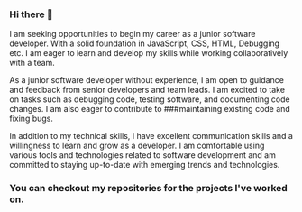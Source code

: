### Hi there 👋


I am seeking opportunities to begin my career as a junior software developer. With a solid foundation in JavaScript, CSS, HTML, Debugging etc. I am eager to learn and develop my skills while working collaboratively with a team.

As a junior software developer without experience, I am open to guidance and feedback from senior developers and team leads. I am excited to take on tasks such as debugging code, testing software, and documenting code changes. I am also eager to contribute to ###maintaining existing code and fixing bugs.

In addition to my technical skills, I have excellent communication skills and a willingness to learn and grow as a developer. I am comfortable using various tools and technologies related to software development and am committed to staying up-to-date with emerging trends and technologies.




### You can checkout my repositories for the projects I've worked on.
